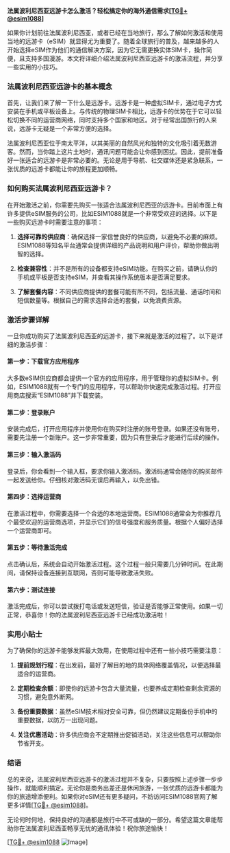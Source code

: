 **法属波利尼西亚远游卡怎么激活？轻松搞定你的海外通信需求[[TG💪+ @esim1088](https://t.me/s/esim1088)]**

如果你计划前往法属波利尼西亚，或者已经在当地旅行，那么了解如何激活和使用当地的远游卡（eSIM）就显得尤为重要了。随着全球旅行的普及，越来越多的人开始选择eSIM作为他们的通信解决方案，因为它无需更换实体SIM卡，操作简便，且支持多国漫游。本文将详细介绍法属波利尼西亚远游卡的激活流程，并分享一些实用的小技巧。

### 法属波利尼西亚远游卡的基本概念

首先，让我们来了解一下什么是远游卡。远游卡是一种虚拟SIM卡，通过电子方式安装在手机或平板设备上。与传统的物理SIM卡相比，远游卡的优势在于它可以轻松切换不同的运营商网络，同时支持多个国家和地区。对于经常出国旅行的人来说，远游卡无疑是一个非常方便的选择。

法属波利尼西亚位于南太平洋，以其美丽的自然风光和独特的文化吸引着无数游客。然而，当你踏上这片土地时，通讯问题可能会让你感到困扰。因此，提前准备好一张适合的远游卡是非常必要的。无论是用于导航、社交媒体还是紧急联系，一张优质的远游卡都能让你的旅程更加顺畅。

### 如何购买法属波利尼西亚远游卡？

在开始激活之前，你需要先购买一张适合法属波利尼西亚的远游卡。目前市面上有许多提供eSIM服务的公司，比如ESIM1088就是一个非常受欢迎的选择。以下是一些购买远游卡时需要注意的事项：

1. **选择可靠的供应商**：确保选择一家信誉良好的供应商，以避免不必要的麻烦。ESIM1088等知名平台通常会提供详细的产品说明和用户评价，帮助你做出明智的选择。
   
2. **检查兼容性**：并不是所有的设备都支持eSIM功能。在购买之前，请确认你的手机或平板是否支持eSIM，并查看其操作系统版本是否满足要求。

3. **了解套餐内容**：不同供应商提供的套餐可能有所不同，包括流量、通话时间和短信数量等。根据自己的需求选择合适的套餐，以免浪费资源。

### 激活步骤详解

一旦你成功购买了法属波利尼西亚的远游卡，接下来就是激活的过程了。以下是详细的激活步骤：

#### 第一步：下载官方应用程序

大多数eSIM供应商都会提供一个官方的应用程序，用于管理你的虚拟SIM卡。例如，ESIM1088就有一个专门的应用程序，可以帮助你快速完成激活过程。打开应用商店搜索“ESIM1088”并下载安装。

#### 第二步：登录账户

安装完成后，打开应用程序并使用你在购买时注册的账号登录。如果还没有账号，需要先注册一个新账户。这一步非常重要，因为只有登录后才能进行后续的操作。

#### 第三步：输入激活码

登录后，你会看到一个输入框，要求你输入激活码。激活码通常会随你的购买邮件一起发送给你。仔细核对激活码无误后再输入，以免出错。

#### 第四步：选择运营商

在激活过程中，你需要选择一个合适的本地运营商。ESIM1088通常会为你推荐几个最受欢迎的运营商选项，并显示它们的信号强度和服务质量。根据个人偏好选择一个运营商即可。

#### 第五步：等待激活完成

点击确认后，系统会自动开始激活过程。这个过程一般只需要几分钟时间。在此期间，请保持设备连接到互联网，否则可能导致激活失败。

#### 第六步：测试连接

激活完成后，你可以尝试拨打电话或发送短信，验证是否能够正常使用。如果一切正常，恭喜你！你的法属波利尼西亚远游卡已经成功激活啦！

### 实用小贴士

为了确保你的远游卡能够发挥最大效用，在使用过程中还有一些小技巧需要注意：

1. **提前规划行程**：在出发前，最好了解目的地的具体网络覆盖情况，以便选择最适合的运营商。

2. **定期检查余额**：即使你的远游卡包含大量流量，也要养成定期检查剩余资源的习惯，避免意外断网。

3. **备份重要数据**：虽然eSIM技术相对安全可靠，但仍然建议定期备份手机中的重要数据，以防万一出现问题。

4. **关注优惠活动**：许多供应商会不定期推出促销活动，关注这些信息可以帮助你节省开支。

### 结语

总的来说，法属波利尼西亚远游卡的激活过程并不复杂，只要按照上述步骤一步步操作，就能顺利搞定。无论你是商务出差还是休闲旅游，一张优质的远游卡都能为你的旅途增添便利。如果你对eSIM还有更多疑问，不妨访问ESIM1088官网了解更多详情[[TG💪+ @esim1088](https://t.me/s/esim1088)]。

无论何时何地，保持良好的沟通都是旅行中不可或缺的一部分。希望这篇文章能帮助你在法属波利尼西亚畅享无忧的通讯体验！祝你旅途愉快！

[[TG💪+ @esim1088](https://t.me/s/esim1088) ![Image](https://i.postimg.cc/4NQfJmqS/Snipaste-2025-05-13-00-14-12.png)]